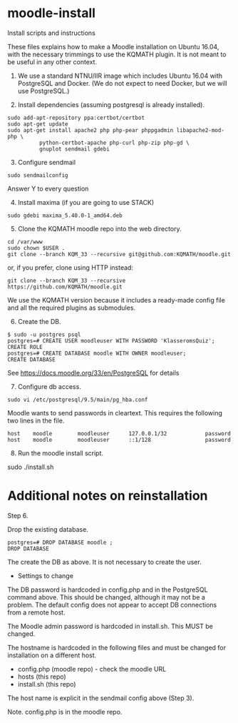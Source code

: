 # moodle-install

Install scripts and instructions

These files explains how to make a Moodle installation on Ubuntu 16.04,
with the necessary trimmings to use the KQMATH plugin.  It is not meant
to be useful in any other context.

1.  We use a standard NTNU/IIR image which includes Ubuntu 16.04 with
  PostgreSQL and Docker.  (We do not expect to need Docker, but we will
  use PostgreSQL.)

2.  Install dependencies (assuming postgresql is already installed).

   ```
   sudo add-apt-repository ppa:certbot/certbot
   sudo apt-get update
   sudo apt-get install apache2 php php-pear phppgadmin libapache2-mod-php \
             python-certbot-apache php-curl php-zip php-gd \
             gnuplot sendmail gdebi
   ```

3.  Configure sendmail

   ```
   sudo sendmailconfig
   ```

   Answer Y to every question

4.  Install maxima (if you are going to use STACK)

   ```
   sudo gdebi maxima_5.40.0-1_amd64.deb
   ```

5.  Clone the KQMATH moodle repo into the web directory.

   ```
   cd /var/www
   sudo chown $USER .
   git clone --branch KQM_33 --recursive git@github.com:KQMATH/moodle.git
   ```

   or, if you prefer, clone using HTTP instead:

   ```
   git clone --branch KQM_33 --recursive https://github.com/KQMATH/moodle.git
   ```

   We use the KQMATH version because it includes a ready-made config
   file and all the required plugins as submodules.


6.  Create the DB.

   ```
   $ sudo -u postgres psql
   postgres=# CREATE USER moodleuser WITH PASSWORD 'KlasseromsQuiz';
   CREATE ROLE
   postgres=# CREATE DATABASE moodle WITH OWNER moodleuser;
   CREATE DATABASE
   ```

   See https://docs.moodle.org/33/en/PostgreSQL for details

7.  Configure db access.

  ```
  sudo vi /etc/postgresql/9.5/main/pg_hba.conf 
  ```

  Moodle wants to send passwords in cleartext.  This requires the
  following two lines in the file.

  ```
  host    moodle        moodleuser      127.0.0.1/32            password
  host    moodle        moodleuser      ::1/128                 password
  ```


8.  Run the moodle install script.

   sudo ./install.sh

# Additional notes on reinstallation #

Step 6.

   Drop the existing database.

   ```
   postgres=# DROP DATABASE moodle ;
   DROP DATABASE
   ```

   The create the DB as above.  It is not necessary to create the user.

  
* Settings to change

The DB password is hardcoded in config.php and in the PostgreSQL command
above.  This should be changed, although it may not be a problem. The
default config does not appear to accept DB connections from a remote
host.

The Moodle admin password is hardcoded in install.sh.  This MUST be changed.

The hostname is hardcoded in the following files and must be changed
for installation on a different host.
  - config.php (moodle repo) - check the moodle URL
  - hosts (this repo)
  - install.sh (this repo)

The host name is explicit in the sendmail config above (Step 3).

Note. config.php is in the moodle repo.
